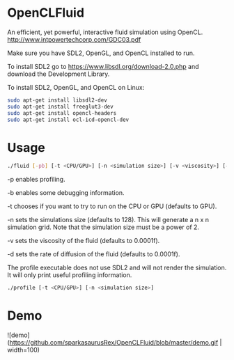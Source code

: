 # OpenCLFluid
An efficient, yet powerful, interactive fluid simulation using OpenCL.
http://www.intpowertechcorp.com/GDC03.pdf

Make sure you have SDL2, OpenGL, and OpenCL installed to run.

To install SDL2 go to https://www.libsdl.org/download-2.0.php and download the Development Library.

To install SDL2, OpenGL, and OpenCL on Linux:
```Bash
sudo apt-get install libsdl2-dev
sudo apt-get install freeglut3-dev
sudo apt-get install opencl-headers
sudo apt-get install ocl-icd-opencl-dev
```

# Usage
```Bash
./fluid [-pb] [-t <CPU/GPU>] [-n <simulation size>] [-v <viscosity>] [-d <rate of diffusion>]
```

-p enables profiling.

-b enables some debugging information.

-t chooses if you want to try to run on the CPU or GPU (defaults to GPU).

-n sets the simulations size (defaults to 128). This will generate a n x n simulation grid. Note that the simulation size must be a power of 2.

-v sets the viscosity of the fluid (defaults to 0.0001f).

-d sets the rate of diffusion of the fluid (defaults to 0.0001f).


The profile executable does not use SDL2 and will not render the simulation. It will only print useful profiling information.

```Bash
./profile [-t <CPU/GPU>] [-n <simulation size>]
```

# Demo

![demo](https://github.com/sparkasaurusRex/OpenCLFluid/blob/master/demo.gif | width=100)
